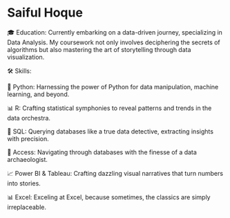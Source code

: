 # Saiful Hoque

🎓 Education:
Currently embarking on a data-driven journey, specializing in Data Analysis. My coursework not only involves deciphering the secrets of algorithms but also mastering the art of storytelling through data visualization.

🛠️ Skills:

🐍 Python: Harnessing the power of Python for data manipulation, machine learning, and beyond.

📊 R: Crafting statistical symphonies to reveal patterns and trends in the data orchestra.

🧮 SQL: Querying databases like a true data detective, extracting insights with precision.

📂 Access: Navigating through databases with the finesse of a data archaeologist.

📈 Power BI & Tableau: Crafting dazzling visual narratives that turn numbers into stories.

📊 Excel: Exceling at Excel, because sometimes, the classics are simply irreplaceable.
